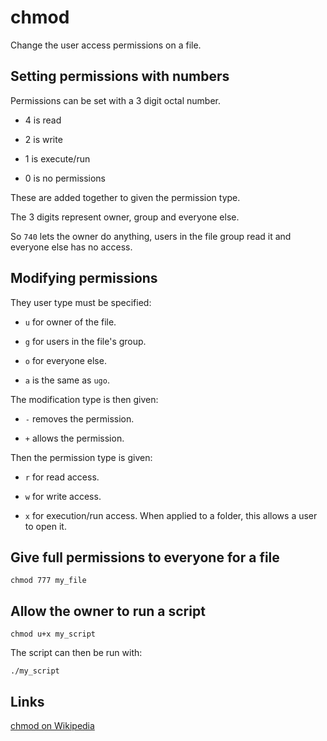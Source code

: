 # chmod

Change the user access permissions on a file.


## Setting permissions with numbers

Permissions can be set with a 3 digit octal number.

- 4 is read

- 2 is write

- 1 is execute/run

- 0 is no permissions

These are added together to given the permission type.

The 3 digits represent owner, group and everyone else.

So `740` lets the owner do anything, users in the file group read it and
everyone else has no access.


## Modifying permissions

They user type must be specified:

- `u` for owner of the file.

- `g` for users in the file's group.

- `o` for everyone else.

- `a` is the same as `ugo`.


The modification type is then given:

- `-` removes the permission.

- `+` allows the permission.


Then the permission type is given:

- `r` for read access.

- `w` for write access.

- `x` for execution/run access.
  When applied to a folder, this allows a user to open it.


## Give full permissions to everyone for a file

	chmod 777 my_file


## Allow the owner to run a script

	chmod u+x my_script

The script can then be run with:

	./my_script


## Links

[chmod on Wikipedia](http://en.wikipedia.org/wiki/Chmod)
